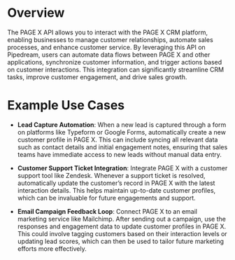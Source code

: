 # Overview

The PAGE X API allows you to interact with the PAGE X CRM platform, enabling businesses to manage customer relationships, automate sales processes, and enhance customer service. By leveraging this API on Pipedream, users can automate data flows between PAGE X and other applications, synchronize customer information, and trigger actions based on customer interactions. This integration can significantly streamline CRM tasks, improve customer engagement, and drive sales growth.

# Example Use Cases

- **Lead Capture Automation**: When a new lead is captured through a form on platforms like Typeform or Google Forms, automatically create a new customer profile in PAGE X. This can include syncing all relevant data such as contact details and initial engagement notes, ensuring that sales teams have immediate access to new leads without manual data entry.

- **Customer Support Ticket Integration**: Integrate PAGE X with a customer support tool like Zendesk. Whenever a support ticket is resolved, automatically update the customer’s record in PAGE X with the latest interaction details. This helps maintain up-to-date customer profiles, which can be invaluable for future engagements and support.

- **Email Campaign Feedback Loop**: Connect PAGE X to an email marketing service like Mailchimp. After sending out a campaign, use the responses and engagement data to update customer profiles in PAGE X. This could involve tagging customers based on their interaction levels or updating lead scores, which can then be used to tailor future marketing efforts more effectively.
